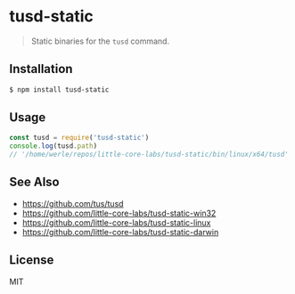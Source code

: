 tusd-static
===========

> Static binaries for the `tusd` command.

## Installation

```sh
$ npm install tusd-static
```

## Usage

```js
const tusd = require('tusd-static')
console.log(tusd.path)
// '/home/werle/repos/little-core-labs/tusd-static/bin/linux/x64/tusd'
```

## See Also

* https://github.com/tus/tusd
* https://github.com/little-core-labs/tusd-static-win32
* https://github.com/little-core-labs/tusd-static-linux
* https://github.com/little-core-labs/tusd-static-darwin

## License

MIT
